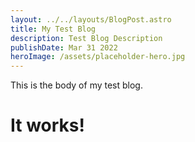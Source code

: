 ```yaml
---
layout: ../../layouts/BlogPost.astro
title: My Test Blog
description: Test Blog Description
publishDate: Mar 31 2022
heroImage: /assets/placeholder-hero.jpg
---
```

This is the body of my test blog.



# It works!